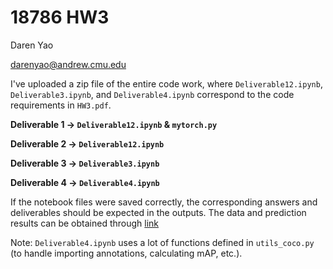 # 18786 HW3

Daren Yao

[darenyao@andrew.cmu.edu](mailto:darenyao@andrew.cmu.edu)

I've uploaded a zip file of the entire code work, where  `Deliverable12.ipynb`, `Deliverable3.ipynb`, and `Deliverable4.ipynb` correspond to the code requirements in `HW3.pdf`. 

**Deliverable 1 → `Deliverable12.ipynb` & `mytorch.py`**

**Deliverable 2 → `Deliverable12.ipynb`**

**Deliverable 3 → `Deliverable3.ipynb`**

**Deliverable 4 → `Deliverable4.ipynb`**

If the notebook files were saved correctly, the corresponding answers and deliverables should be expected in the outputs.
The data and prediction results can be obtained through [link](https://drive.google.com/file/d/1YWcX3z9NfSAJZD43XVD02ORWepbyZgRH/view?usp=sharing)

Note: `Deliverable4.ipynb` uses a lot of functions defined in `utils_coco.py` (to handle importing annotations, calculating mAP, etc.).
